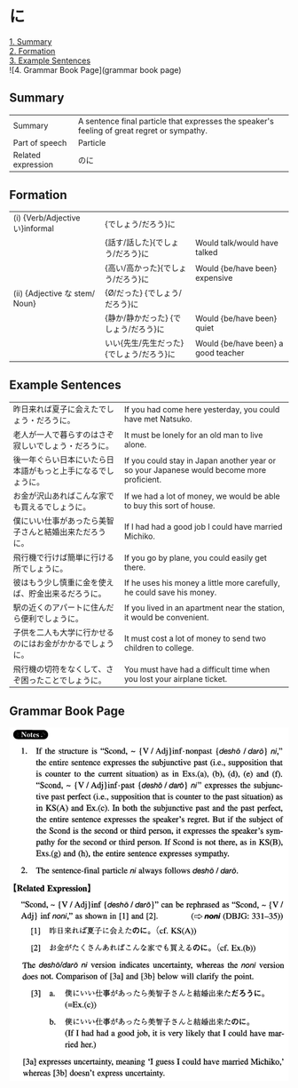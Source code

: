 # に

[1. Summary](#summary)<br>
[2. Formation](#formation)<br>
[3. Example Sentences](#example-sentences)<br>
![4. Grammar Book Page](grammar book page)<br>


## Summary

<table><tr>   <td>Summary</td>   <td>A sentence final particle that expresses the speaker's feeling of great regret or sympathy.</td></tr><tr>   <td>Part of speech</td>   <td>Particle</td></tr><tr>   <td>Related expression</td>   <td>のに</td></tr></table>

## Formation

<table class="table"><tbody><tr class="tr head"><td class="td"><span class="numbers">(i)</span> <span class="bold">{Verb/Adjective い}informal</span></td><td class="td"><span>{でしょう/だろう}</span><span class="concept">に</span></td><td class="td"></td></tr><tr class="tr"><td class="td"></td><td class="td"><span>{話す/話した}{でしょう/だろう}</span><span class="concept">に</span></td><td class="td"><span>Would talk/would have talked</span></td></tr><tr class="tr"><td class="td"></td><td class="td"><span>{高い/高かった}{でしょう/だろう}</span><span class="concept">に</span></td><td class="td"><span>Would {be/have been} expensive</span></td></tr><tr class="tr head"><td class="td"><span class="numbers">(ii)</span> <span class="bold">{Adjective な stem/ Noun}</span></td><td class="td"><span>{Ø/だった} {でしょう/だろう}</span><span class="concept">に</span></td><td class="td"></td></tr><tr class="tr"><td class="td"></td><td class="td"><span>{静か/静かだった} {でしょう/だろう}</span><span class="concept">に</span></td><td class="td"><span>Would {be/have been} quiet</span></td></tr><tr class="tr"><td class="td"></td><td class="td"><span>いい{先生/先生だった} {でしょう/だろう}</span><span class="concept">に</span></td><td class="td"><span>Would {be/have been} a good teacher</span></td></tr></tbody></table>

## Example Sentences

<table><tr>   <td>昨日来れば夏子に会えたでしょう・だろうに。</td>   <td>If you had come here yesterday, you could have met Natsuko.</td></tr><tr>   <td>老人が一人で暮らすのはさぞ寂しいでしょう・だろうに。</td>   <td>It must be lonely for an old man to live alone.</td></tr><tr>   <td>後一年ぐらい日本にいたら日本語がもっと上手になるでしょうに。</td>   <td>If you could stay in Japan another year or so your Japanese would become more proficient.</td></tr><tr>   <td>お金が沢山あればこんな家でも買えるでしょうに。</td>   <td>If we had a lot of money, we would be able to buy this sort of house.</td></tr><tr>   <td>僕にいい仕事があったら美智子さんと結婚出来ただろうに。</td>   <td>If I had had a good job I could have married Michiko.</td></tr><tr>   <td>飛行機で行けば簡単に行ける所でしょうに。</td>   <td>If you go by plane, you could easily get there.</td></tr><tr>   <td>彼はもう少し慎重に金を使えば、貯金出来るだろうに。</td>   <td>If he uses his money a little more carefully, he could save his money.</td></tr><tr>   <td>駅の近くのアパートに住んだら便利でしょうに。</td>   <td>If you lived in an apartment near the station, it would be convenient.</td></tr><tr>   <td>子供を二人も大学に行かせるのにはお金がかかるでしょうに。</td>   <td>It must cost a lot of money to send two children to college.</td></tr><tr>   <td>飛行機の切符をなくして、さぞ困ったことでしょうに。</td>   <td>You must have had a difficult time when you lost your airplane ticket.</td></tr></table>

## Grammar Book Page

![](../img/Intermediateに.png)

